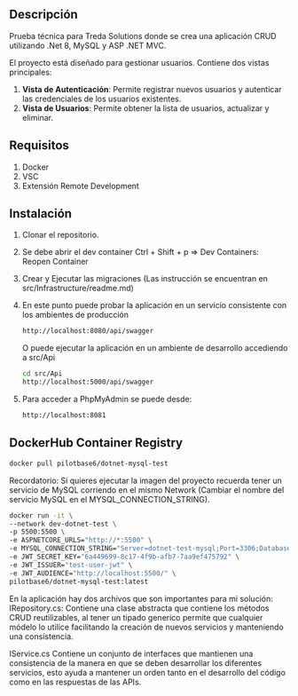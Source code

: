 ## Descripción
Prueba técnica para Treda Solutions donde se crea una aplicación CRUD utilizando .Net 8, MySQL y ASP .NET MVC. 

El proyecto está diseñado para gestionar usuarios. Contiene dos vistas principales:
1. **Vista de Autenticación**: Permite registrar nuevos usuarios y autenticar las credenciales de los usuarios existentes.
2. **Vista de Usuarios**: Permite obtener la lista de usuarios, actualizar y eliminar.

## Requisitos

1. Docker
2. VSC
3. Extensión Remote Development

## Instalación

1. Clonar el repositorio.
2. Se debe abrir el dev container Ctrl + Shift + p => Dev Containers: Reopen Container
3. Crear y Ejecutar las migraciones (Las instrucción se encuentran en src/Infrastructure/readme.md)
4. En este punto puede probar la aplicación en un servicio consistente con los ambientes de producción
    
    ```bash
    http://localhost:8080/api/swagger
    ```
   
   O puede ejecutar la aplicación en un ambiente de desarrollo accediendo a src/Api

    ```bash
    cd src/Api
    http://localhost:5000/api/swagger
    ```

5. Para acceder a PhpMyAdmin se puede desde:

    ```bash
    http://localhost:8081
    ```

## DockerHub Container Registry

    
```bash
docker pull pilotbase6/dotnet-mysql-test
```

Recordatorio: Si quieres ejecutar la imagen del proyecto recuerda tener un servicio de MySQL corriendo en el mismo Network (Cambiar el nombre del servicio MySQL en el MYSQL_CONNECTION_STRING).

```bash
docker run -it \
--network dev-dotnet-test \
-p 5500:5500 \
-e ASPNETCORE_URLS="http://*:5500" \
-e MYSQL_CONNECTION_STRING="Server=dotnet-test-mysql;Port=3306;Database=testdb;User Id=testdotnet;Password=testdotnet;Allow User Variables=true;Default Command Timeout=0;" \
-e JWT_SECRET_KEY="6a449699-8c17-4f9b-afb7-7aa9ef475792" \
-e JWT_ISSUER="test-user-jwt" \
-e JWT_AUDIENCE="http://localhost:5500/" \
pilotbase6/dotnet-mysql-test:latest
```

En la aplicación hay dos archivos que son importantes para mi solución:
IRepository.cs: Contiene una clase abstracta que contiene los métodos CRUD reutilizables, al tener un tipado generico permite que cualquier módelo lo utilice facilitando la creación de nuevos servicios y manteniendo una consistencia.

IService.cs Contiene un conjunto de interfaces que mantienen una consistencia de la manera en que se deben desarrollar los diferentes servicios, esto ayuda a mantener un orden tanto en el desarrollo del código como en las respuestas de las APIs.
